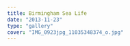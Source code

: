 ```yaml
---
title: Birmingham Sea Life
date: "2013-11-23"
type: "gallery"
cover: "IMG_0923jpg_11035348374_o.jpg"
---
```

